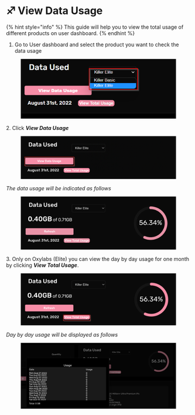 # ♐ View Data Usage

{% hint style="info" %}
This guide will help you to view the total usage of different products on user dashboard.&#x20;
{% endhint %}

1. Go to User dashboard and select the product you want to check the data usage

<figure><img src="../.gitbook/assets/2 (4).png" alt=""><figcaption></figcaption></figure>

2\. Click _**View Data Usage**_

<figure><img src="../.gitbook/assets/1 (4).png" alt=""><figcaption></figcaption></figure>

_The data usage will be indicated as follows_

<figure><img src="../.gitbook/assets/Screen Shot 2022-08-31 at 10.14.37 AM (1).png" alt=""><figcaption></figcaption></figure>

3\. Only on Oxylabs (Elite) you can view the day by day usage for one month by clicking _**View Total Usage**_.

<figure><img src="../.gitbook/assets/3 (7).png" alt=""><figcaption></figcaption></figure>

_Day by day usage will be displayed as follows_

<figure><img src="../.gitbook/assets/Screen Shot 2022-08-31 at 10.14.43 AM.png" alt=""><figcaption></figcaption></figure>



